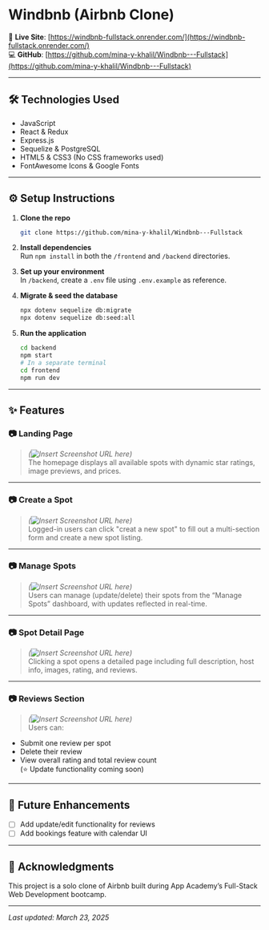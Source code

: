 # Windbnb (Airbnb Clone)

📍 **Live Site**: [https://windbnb-fullstack.onrender.com/](https://windbnb-fullstack.onrender.com/)  
💻 **GitHub**: [https://github.com/mina-y-khalil/Windbnb---Fullstack](https://github.com/mina-y-khalil/Windbnb---Fullstack)

---

## 🛠 Technologies Used

- JavaScript
- React & Redux
- Express.js
- Sequelize & PostgreSQL
- HTML5 & CSS3 (No CSS frameworks used)
- FontAwesome Icons & Google Fonts

---

## ⚙️ Setup Instructions

1. **Clone the repo**

   ```bash
   git clone https://github.com/mina-y-khalil/Windbnb---Fullstack
   ```

2. **Install dependencies**  
   Run `npm install` in both the `/frontend` and `/backend` directories.

3. **Set up your environment**  
   In `/backend`, create a `.env` file using `.env.example` as reference.

4. **Migrate & seed the database**

   ```bash
   npx dotenv sequelize db:migrate
   npx dotenv sequelize db:seed:all
   ```

5. **Run the application**
   ```bash
   cd backend
   npm start
   # In a separate terminal
   cd frontend
   npm run dev
   ```

---

## ✨ Features

### 📷 Landing Page

> _(![Insert Screenshot URL here](https://redeem-innovations.com/wp-content/uploads/2025/03/create-a-new-spot.jpg))_  
> The homepage displays all available spots with dynamic star ratings, image previews, and prices.

---

### 📷 Create a Spot

> _(![Insert Screenshot URL here](https://redeem-innovations.com/wp-content/uploads/2025/03/create-a-new-spot.jpg))_  
> Logged-in users can click "creat a new spot" to fill out a multi-section form and create a new spot listing.

---

### 📷 Manage Spots

> _(![Insert Screenshot URL here](https://redeem-innovations.com/wp-content/uploads/2025/03/manage-spots.jpg))_  
> Users can manage (update/delete) their spots from the “Manage Spots” dashboard, with updates reflected in real-time.

---

### 📷 Spot Detail Page

> _(![Insert Screenshot URL here](https://redeem-innovations.com/wp-content/uploads/2025/03/spot-detail.jpg))_  
> Clicking a spot opens a detailed page including full description, host info, images, rating, and reviews.

---

### 📷 Reviews Section

> _(![Insert Screenshot URL here](https://redeem-innovations.com/wp-content/uploads/2025/03/reviews.jpg))_  
> Users can:

- Submit one review per spot
- Delete their review
- View overall rating and total review count  
  (⭐ Update functionality coming soon)

---

## 🧠 Future Enhancements

- [ ] Add update/edit functionality for reviews
- [ ] Add bookings feature with calendar UI

---

## 🙌 Acknowledgments

This project is a solo clone of Airbnb built during App Academy’s Full-Stack Web Development bootcamp.

---

_Last updated: March 23, 2025_

